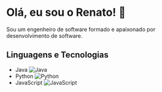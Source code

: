 # Olá, eu sou o Renato! 👋

Sou um engenheiro de software formado e apaixonado por desenvolvimento de software.

## Linguagens e Tecnologias

- Java ![Java](https://img.shields.io/badge/-Java-007396?style=flat&logo=java&logoColor=white)
- Python ![Python](https://img.shields.io/badge/-Python-3776AB?style=flat&logo=python&logoColor=white)
- JavaScript ![JavaScript](https://img.shields.io/badge/-JavaScript-F7DF1E?style=flat&logo=javascript&logoColor=black)

<!--
**renatog17/renatog17** is a ✨ _special_ ✨ repository because its `README.md` (this file) appears on your GitHub profile.

Here are some ideas to get you started:

- 🔭 I’m currently working on ...
- 🌱 I’m currently learning ...
- 👯 I’m looking to collaborate on ...
- 🤔 I’m looking for help with ...
- 💬 Ask me about ...
- 📫 How to reach me: ...
- 😄 Pronouns: ...
- ⚡ Fun fact: ...
-->
